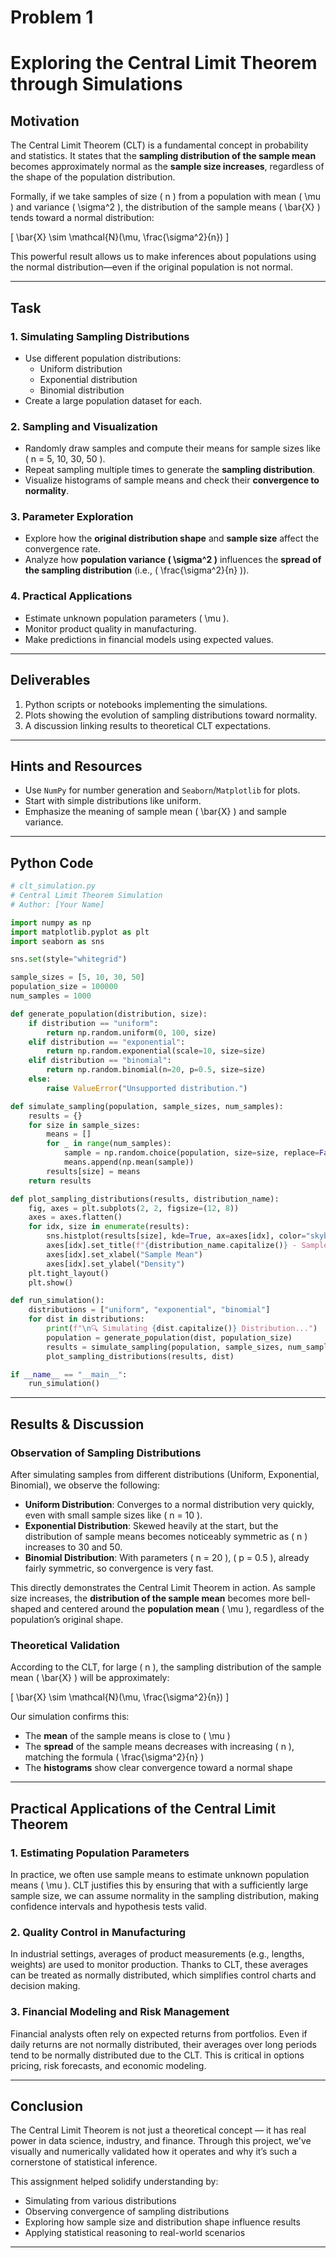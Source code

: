 # Problem 1

# Exploring the Central Limit Theorem through Simulations

##  Motivation

The Central Limit Theorem (CLT) is a fundamental concept in probability and statistics. It states that the **sampling distribution of the sample mean** becomes approximately normal as the **sample size increases**, regardless of the shape of the population distribution.

Formally, if we take samples of size \( n \) from a population with mean \( \mu \) and variance \( \sigma^2 \), the distribution of the sample means \( \bar{X} \) tends toward a normal distribution:

<!-- Inline LaTeX -->
\[
\bar{X} \sim \mathcal{N}(\mu, \frac{\sigma^2}{n})
\]

This powerful result allows us to make inferences about populations using the normal distribution—even if the original population is not normal.

---

##  Task

### 1. Simulating Sampling Distributions

- Use different population distributions:
  - Uniform distribution
  - Exponential distribution
  - Binomial distribution
- Create a large population dataset for each.

### 2. Sampling and Visualization

- Randomly draw samples and compute their means for sample sizes like \( n = 5, 10, 30, 50 \).
- Repeat sampling multiple times to generate the **sampling distribution**.
- Visualize histograms of sample means and check their **convergence to normality**.

### 3. Parameter Exploration

- Explore how the **original distribution shape** and **sample size** affect the convergence rate.
- Analyze how **population variance \( \sigma^2 \)** influences the **spread of the sampling distribution** (i.e., \( \frac{\sigma^2}{n} \)).

### 4. Practical Applications

- Estimate unknown population parameters \( \mu \).
- Monitor product quality in manufacturing.
- Make predictions in financial models using expected values.

---

##  Deliverables

1. Python scripts or notebooks implementing the simulations.
2. Plots showing the evolution of sampling distributions toward normality.
3. A discussion linking results to theoretical CLT expectations.

---

##  Hints and Resources

- Use `NumPy` for number generation and `Seaborn`/`Matplotlib` for plots.
- Start with simple distributions like uniform.
- Emphasize the meaning of sample mean \( \bar{X} \) and sample variance.

---

##  Python Code

```python
# clt_simulation.py
# Central Limit Theorem Simulation
# Author: [Your Name]

import numpy as np
import matplotlib.pyplot as plt
import seaborn as sns

sns.set(style="whitegrid")

sample_sizes = [5, 10, 30, 50]
population_size = 100000
num_samples = 1000

def generate_population(distribution, size):
    if distribution == "uniform":
        return np.random.uniform(0, 100, size)
    elif distribution == "exponential":
        return np.random.exponential(scale=10, size=size)
    elif distribution == "binomial":
        return np.random.binomial(n=20, p=0.5, size=size)
    else:
        raise ValueError("Unsupported distribution.")

def simulate_sampling(population, sample_sizes, num_samples):
    results = {}
    for size in sample_sizes:
        means = []
        for _ in range(num_samples):
            sample = np.random.choice(population, size=size, replace=False)
            means.append(np.mean(sample))
        results[size] = means
    return results

def plot_sampling_distributions(results, distribution_name):
    fig, axes = plt.subplots(2, 2, figsize=(12, 8))
    axes = axes.flatten()
    for idx, size in enumerate(results):
        sns.histplot(results[size], kde=True, ax=axes[idx], color="skyblue", stat="density")
        axes[idx].set_title(f"{distribution_name.capitalize()} - Sample Size {size}")
        axes[idx].set_xlabel("Sample Mean")
        axes[idx].set_ylabel("Density")
    plt.tight_layout()
    plt.show()

def run_simulation():
    distributions = ["uniform", "exponential", "binomial"]
    for dist in distributions:
        print(f"\n🔍 Simulating {dist.capitalize()} Distribution...")
        population = generate_population(dist, population_size)
        results = simulate_sampling(population, sample_sizes, num_samples)
        plot_sampling_distributions(results, dist)

if __name__ == "__main__":
    run_simulation()
```

---

##  Results & Discussion

###  Observation of Sampling Distributions

After simulating samples from different distributions (Uniform, Exponential, Binomial), we observe the following:

- **Uniform Distribution**: Converges to a normal distribution very quickly, even with small sample sizes like \( n = 10 \).
- **Exponential Distribution**: Skewed heavily at the start, but the distribution of sample means becomes noticeably symmetric as \( n \) increases to 30 and 50.
- **Binomial Distribution**: With parameters \( n = 20 \), \( p = 0.5 \), already fairly symmetric, so convergence is very fast.

This directly demonstrates the Central Limit Theorem in action. As sample size increases, the **distribution of the sample mean** becomes more bell-shaped and centered around the **population mean** \( \mu \), regardless of the population’s original shape.

###  Theoretical Validation

According to the CLT, for large \( n \), the sampling distribution of the sample mean \( \bar{X} \) will be approximately:

\[
\bar{X} \sim \mathcal{N}(\mu, \frac{\sigma^2}{n})
\]

Our simulation confirms this:

- The **mean** of the sample means is close to \( \mu \)
- The **spread** of the sample means decreases with increasing \( n \), matching the formula \( \frac{\sigma^2}{n} \)
- The **histograms** show clear convergence toward a normal shape

---

##  Practical Applications of the Central Limit Theorem

### 1. Estimating Population Parameters
In practice, we often use sample means to estimate unknown population means \( \mu \). CLT justifies this by ensuring that with a sufficiently large sample size, we can assume normality in the sampling distribution, making confidence intervals and hypothesis tests valid.

### 2. Quality Control in Manufacturing
In industrial settings, averages of product measurements (e.g., lengths, weights) are used to monitor production. Thanks to CLT, these averages can be treated as normally distributed, which simplifies control charts and decision making.

### 3. Financial Modeling and Risk Management
Financial analysts often rely on expected returns from portfolios. Even if daily returns are not normally distributed, their averages over long periods tend to be normally distributed due to the CLT. This is critical in options pricing, risk forecasts, and economic modeling.

---

##  Conclusion

The Central Limit Theorem is not just a theoretical concept — it has real power in data science, industry, and finance. Through this project, we've visually and numerically validated how it operates and why it’s such a cornerstone of statistical inference.

This assignment helped solidify understanding by:

- Simulating from various distributions
- Observing convergence of sampling distributions
- Exploring how sample size and distribution shape influence results
- Applying statistical reasoning to real-world scenarios

---
